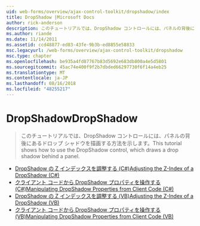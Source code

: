 ```yaml
---
uid: web-forms/overview/ajax-control-toolkit/dropshadow/index
title: DropShadow |Microsoft Docs
author: rick-anderson
description: このチュートリアルでは、DropShadow コントロールには、パネルの背後にあるドロップ シャドウを描画する方法を示します。
ms.author: riande
ms.date: 11/14/2011
ms.assetid: ccd48877-ed83-43fe-9b3b-ed8855e58833
msc.legacyurl: /web-forms/overview/ajax-control-toolkit/dropshadow
msc.type: chapter
ms.openlocfilehash: be935a4fd87767b83d5692e683db800a4e5d5801
ms.sourcegitcommit: 45ac74e400f9f2b7dbded66297730f6f14a4eb25
ms.translationtype: MT
ms.contentlocale: ja-JP
ms.lasthandoff: 08/16/2018
ms.locfileid: "48255217"
---
```

<a name="dropshadow"></a><span data-ttu-id="18125-103">DropShadow</span><span class="sxs-lookup"><span data-stu-id="18125-103">DropShadow</span></span>
====================
> <span data-ttu-id="18125-104">このチュートリアルでは、DropShadow コントロールには、パネルの背後にあるドロップ シャドウを描画する方法を示します。</span><span class="sxs-lookup"><span data-stu-id="18125-104">This tutorial shows how to use the DropShadow control, which draws a drop shadow behind a panel.</span></span>


- [<span data-ttu-id="18125-105">DropShadow の Z インデックスを調整する (C#)</span><span class="sxs-lookup"><span data-stu-id="18125-105">Adjusting the Z-Index of a DropShadow (C#)</span></span>](adjusting-the-z-index-of-a-dropshadow-cs.md)
- [<span data-ttu-id="18125-106">クライアント コードから DropShadow プロパティを操作する (C#)</span><span class="sxs-lookup"><span data-stu-id="18125-106">Manipulating DropShadow Properties from Client Code (C#)</span></span>](manipulating-dropshadow-properties-from-client-code-cs.md)
- [<span data-ttu-id="18125-107">DropShadow の Z インデックスを調整する (VB)</span><span class="sxs-lookup"><span data-stu-id="18125-107">Adjusting the Z-Index of a DropShadow (VB)</span></span>](adjusting-the-z-index-of-a-dropshadow-vb.md)
- [<span data-ttu-id="18125-108">クライアント コードから DropShadow プロパティを操作する (VB)</span><span class="sxs-lookup"><span data-stu-id="18125-108">Manipulating DropShadow Properties from Client Code (VB)</span></span>](manipulating-dropshadow-properties-from-client-code-vb.md)

